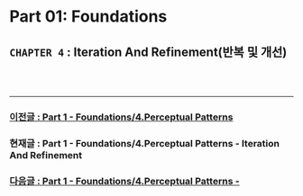 # Part 01: Foundations

## `CHAPTER 4` : **Iteration And Refinement(반복 및 개선)**

<br/>
<br/>

---

### [ 이전글 : Part 1 - Foundations/4.Perceptual Patterns](./01-Foundations-04-PP01-PerceptualPatterns.md)

### 현재글 : Part 1 - Foundations/4.Perceptual Patterns - Iteration And Refinement

### [다음글 : Part 1 - Foundations/4.Perceptual Patterns - ](./01-Foundations-04-PP03-.md)
